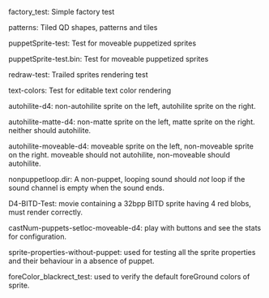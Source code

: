 factory_test: Simple factory test

patterns: Tiled QD shapes, patterns and tiles

puppetSprite-test: Test for moveable puppetized sprites

puppetSprite-test.bin: Test for moveable puppetized sprites

redraw-test: Trailed sprites rendering test

text-colors: Test for editable text color rendering

autohilite-d4: non-autohilite sprite on the left, autohilite sprite on the right.

autohilite-matte-d4: non-matte sprite on the left, matte sprite on the right. neither should autohilite.

autohilite-moveable-d4: moveable sprite on the left, non-moveable sprite on the right. moveable should not autohilite, non-moveable should autohilite.

nonpuppetloop.dir: A non-puppet, looping sound should *not* loop if the sound channel is empty when the sound ends.

D4-BITD-Test: movie containing a 32bpp BITD sprite having 4 red blobs, must render correctly.

castNum-puppets-setloc-moveable-d4: play with buttons and see the stats for configuration.

sprite-properties-without-puppet: used for testing all the sprite properties and their behaviour in a absence of puppet.

foreColor_blackrect_test: used to verify the default foreGround colors of sprite.